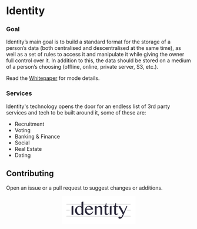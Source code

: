 # Identity

### Goal

Identity’s main goal is to build a standard format for the storage of a person’s data (both centralised and descentralised at the same time), as well as a set of rules to access it and manipulate it while giving the owner full control over it. In addition to this, the data should be stored on a medium of a person’s choosing (offline, online, private server, S3, etc.).

Read the [Whitepaper](https://github.com/mattgabriel/identity/blob/master/whitepaper/Whitepaper.pdf "Identity 's Whitepaper") for mode details.

### Services

Identity's technology opens the door for an endless list of 3rd party services and tech to be built around it, some of these are:

- Recruitment
- Voting
- Banking & Finance
- Social 
- Real Estate
- Dating


## Contributing

Open an issue or a pull request to suggest changes or additions.


<center><img src="./assets/logo.png" alt="Drawing" style="width: 200px;"/></center>